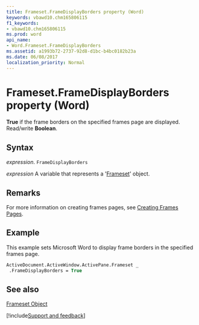 ```yaml
---
title: Frameset.FrameDisplayBorders property (Word)
keywords: vbawd10.chm165806115
f1_keywords:
- vbawd10.chm165806115
ms.prod: word
api_name:
- Word.Frameset.FrameDisplayBorders
ms.assetid: a1993b72-2737-92d8-d1bc-b4bc0182b23a
ms.date: 06/08/2017
localization_priority: Normal
---
```



# Frameset.FrameDisplayBorders property (Word)

 **True** if the frame borders on the specified frames page are displayed. Read/write **Boolean**.


## Syntax

_expression_. `FrameDisplayBorders`

_expression_ A variable that represents a '[Frameset](Word.Frameset.md)' object.


## Remarks

For more information on creating frames pages, see [Creating Frames Pages](../word/Concepts/Customizing-Word/creating-frames-pages.md).


## Example

This example sets Microsoft Word to display frame borders in the specified frames page.


```vb
ActiveDocument.ActiveWindow.ActivePane.Frameset _ 
 .FrameDisplayBorders = True
```


## See also


[Frameset Object](Word.Frameset.md)

[!include[Support and feedback](~/includes/feedback-boilerplate.md)]